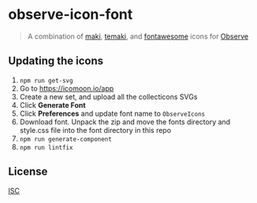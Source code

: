 # observe-icon-font
> A combination of [maki](https://github.com/mapbox/maki), [temaki](https://github.com/bhousel/temaki), and [fontawesome](https://github.com/FortAwesome/Font-Awesome) icons for [Observe](https://github.com/developmentseed/observe)

## Updating the icons
1. `npm run get-svg`
1. Go to https://icomoon.io/app
1. Create a new set, and upload all the collecticons SVGs
1. Click **Generate Font**
1. Click **Preferences** and update font name to `ObserveIcons`
1. Download font. Unpack the zip and move the fonts directory and style.css file into the font directory in this repo
1. `npm run generate-component`
1. `npm run lintfix`

## License
[ISC](LICENSE.md)
